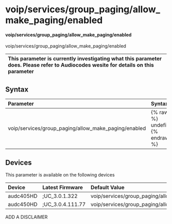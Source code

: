 ﻿---
description: voip/services/group_paging/allow_make_paging/enabled
search: false
---

# voip/services/group_paging/allow_make_paging/enabled

#### voip/services/group_paging/allow_make_paging/enabled

voip/services/group_paging/allow_make_paging/enabled


| This parameter is currently investigating what this parameter does. Please refer to Audiocodes wesite for details on this parameter | 
| :--- |

## Syntax
| Parameter | Syntax |
| :--- | :--- |
|voip/services/group_paging/allow_make_paging/enabled | {% raw %} undefined {% endraw %}|

## Devices
This parameter is available on the following devices

| Device | Latest Firmware | Default Value |
|:---|:---|:---|
| audc405HD | ;UC_3.0.1.322 | voip/services/group_paging/allow_make_paging/enabled=0 
| audc450HD | ;UC_3.0.4.111.77 | voip/services/group_paging/allow_make_paging/enabled=0 

ADD A DISCLAIMER
